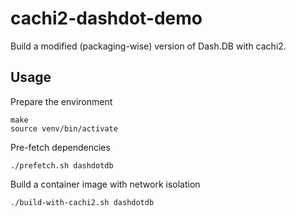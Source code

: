# cachi2-dashdot-demo

Build a modified (packaging-wise) version of Dash.DB with cachi2.

## Usage

Prepare the environment

```shell
make
source venv/bin/activate
```

Pre-fetch dependencies

```shell
./prefetch.sh dashdotdb
```

Build a container image with network isolation

```shell
./build-with-cachi2.sh dashdotdb
```
